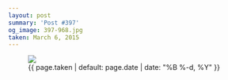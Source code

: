 ```yaml
---
layout: post
summary: 'Post #397'
og_image: 397-968.jpg
taken: March 6, 2015
---
```


<figure class="post">
 <img sizes="(min-width: 700px) 50vw, calc(100vw - 2rem)" src="{{ site.assets_url }}/397-484.jpg" srcset="{{ site.assets_url }}/397-968.jpg 968w, {{ site.assets_url }}/397-726.jpg 726w, {{ site.assets_url }}/397-484.jpg 484w, {{ site.assets_url }}/397-242.jpg 242w"/>
 <figcaption>
  <time>
   {{ page.taken | default: page.date | date: "%B %-d, %Y" }}
  </time>
 </figcaption>
</figure>
